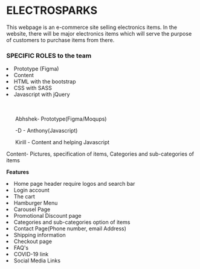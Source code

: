 <h1>ELECTROSPARKS</h1>
This webpage is an e-commerce site selling electronics items. In the website, there will be major electronics items which will serve the purpose of customers to purchase items from there.

<h3>SPECIFIC ROLES to the team</h3>
<li>Prototype (Figma)</li> 
<li>Content</li>
<li>HTML with the bootstrap</li>
<li>CSS with SASS</li>
<li>Javascript with jQuery</li><br><br>
<ul>Abhshek- Prototype(Figma/Moqups)</ul>
<ul<Abhishek - Owen(HTML & CSS)</ul>
<ul>-D - Anthony(Javascript)</ul>
<ul>Kirill - Content and helping Javascript</ul>

Content- Pictures, specification of items, Categories and sub-categories of items

<b>Features</b>
<li>Home page header require logos and search bar</li>
<li>Login account</li>
<li>The cart</li>
<li>Hamburger Menu</li>
<li>Carousel Page</li>
<li>Promotional Discount page</li>
<li>Categories and sub-categories option of items</li>
<li>Contact Page(Phone number, email Address)</li>
<li>Shipping information</li>
<li>Checkout page</li>
<li>FAQ's</li>
<li>COVID-19 link</li>
<li>Social Media Links</li>
